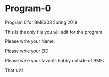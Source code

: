 # Program-0
Program 0 for BME303 Spring 2018

This is the only file you will edit for this program.

Please write your Name: 


Please write your EID: 


Please write your favorite hobby outside of BME: 


That's it!
